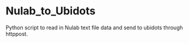 # Nulab_to_Ubidots
Python script to read in Nulab text file data and send to ubidots through httppost.
